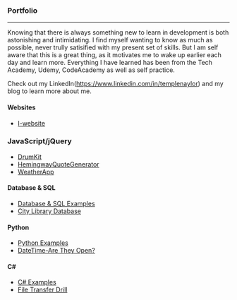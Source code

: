 ### Portfolio
***

Knowing that there is always something new to learn in development is both astonishing and intimidating. I find myself wanting to know as much as possible, never trully satisified with my present set of skills. But I am self aware that this is a great thing, as it motivates me to wake up earlier each day and learn more. Everything I have learned has been from the Tech Academy, Udemy, CodeAcademy as well as self practice. 

Check out my LinkedIn(https://www.linkedin.com/in/templenaylor) and my blog to learn more about me.

#### Websites
* [I-website](./Websites/Iwebsites)

### JavaScript/jQuery
* [DrumKit](./JavaScript-jQuery/DrumKit)
* [HemingwayQuoteGenerator](./JavaScript-jQuery/HemingwayQuoteGenerator)
* [WeatherApp](./JavaScript-jQuery/WeatherApp)


#### Database & SQL
* [Database & SQL Examples](./Database-SQL)
* [City Library Database](./Database-SQL/City-Library-Database)


#### Python
* [Python Examples](./Python)
* [DateTime-Are They Open?](./Python/Datetime-Are-They-Open?)

#### C#  
* [C# Examples](./C-Sharp)
* [File Transfer Drill](./C-Sharp/File-Transfer-Drill)





